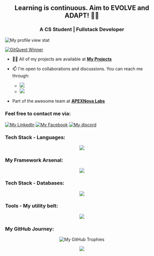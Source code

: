 <h2 align="center">Learning is continuous. Aim to EVOLVE and ADAPT! 🔄🌱</h1>
<h3 align="center">A CS Student | Fullstack Developer </h3>

<p align="left"> <img src="https://komarev.com/ghpvc/?username=josoa886&label=Profile%20views&color=0e75b6&style=flat" alt="My profile view stat" /> </p>

<a href="https://gitquest.dev/player/josoavj" target="_blank">
<img src="https://img.shields.io/badge/GitQuest%20Winner-1st Place-ffd700" alt="GitQuest Winner">
</a>


- 👨‍💻 All of my projects are available at **[My Projects](https://github.com/josoavj)**

- 📫 I'm open to collaborations and discussions. You can reach me through:
  - <a href="mailto:josoavonjiniaina13@gmail.com"><img src="https://img.shields.io/badge/email-josoavonjiniaina13%40gmail.com-blue?style=flat-square&logo=gmail"></a>
  - <a href="mailto:josoavonjiniaina@gmail.com"><img src="https://img.shields.io/badge/email-josoavonjiniaina%40gmail.com-blue?style=flat-square&logo=gmail"></a>

- Part of the awesome team at **[APEXNova Labs](https://github.com/APEXNovaLabs)**


<h3 align="left">Feel free to contact me via:</h3>
<p align="left">
<a href="https://www.linkedin.com/in/josoavonjiniaina" target="blank"><img align="center" src="https://img.shields.io/badge/LinkedIn-0077B5?style=for-the-badge&logo=linkedin&logoColor=white" alt="My LinkedIn"/></a>
<a href="https://www.facebook.com/josoa.vonjiniaina.17" target="blank"><img align="center" src="https://img.shields.io/badge/Facebook-1877F2?style=for-the-badge&logo=facebook&logoColor=white" alt="My Facebook"/></a>
<a href="https://discord.gg/joshua173016" target="blank"><img align="center" src="https://img.shields.io/badge/Discord-5865F2?style=for-the-badge&logo=discord&logoColor=white" alt="My discord"/></a>
</p>



<h3 align="left">Tech Stack - Languages:</h3>
<p align="center">
  <a href="https://skillicons.dev">
    <img src="https://skillicons.dev/icons?i=dart,js,kotlin,py" />
  </a>
</p>

<h3 align="left">My Framework Arsenal:</h3>
<p align="center">
  <a href="https://skillicons.dev">
    <img src="https://skillicons.dev/icons?i=flutter,tailwind,express,nodejs" />
  </a>
</p>

<h3 align="left">Tech Stack - Databases:</h3>
<p align="center">
  <a href="https://skillicons.dev">
    <img src="https://skillicons.dev/icons?i=mysql,mongodb,elasticsearch" />
  </a>
</p>
<h3 align="left">Tools - My utility belt:</h3>
<p align="center">
  <a href="https://skillicons.dev">
    <img src="https://skillicons.dev/icons?i=git,github,bash,linux,debian,arch,kali,windows,androidstudio,pycharm,vscode,firebase,figma,md&perline=4" />
  </a>
</p>

<h3>My GitHub Journey:</h3>
<p align="center">
  <img align="center" src="https://github-profile-trophy.vercel.app/?username=josoavj&row=4&column=4&margin-w=15&margin-h=15&no-frame=true&theme=flat"  alt="My GitHub Trophies" />
</p>

<p align="center">
     <img src="https://capsule-render.vercel.app/api?type=waving&color=gradient&height=90&section=footer"/>
</p>
